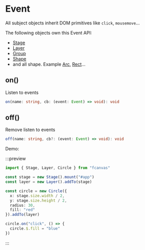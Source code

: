 # Event

All subject objects inherit DOM primitives like `click`, `mousemove`...

The following objects own this Event API: 
- [Stage](./Stage)
- [Layer](./Layer)
- [Group](./Group)
- [Shape](./Shape)
- and all shape. Example [Arc](/guide/shapes/Arc), [Rect](/guide/shapes/Rect)...


## on()
Listen to events
```ts
on(name: string, cb: (event: Event) => void): void
```

## off()
Remove listen to events
```ts
off(name: string, cb?: (event: Event) => void): void
```

Demo:

:::preview
```ts
import { Stage, Layer, Circle } from "fcanvas"

const stage = new Stage().mount("#app")
const layer = new Layer().addTo(stage)

const circle = new Circle({
  x: stage.size.width / 2,
  y: stage.size.height / 2,
  radius: 30,
  fill: "red"
}).addTo(layer)

circle.on("click", () => {
  circle.$.fill = "blue"
})
```
:::

